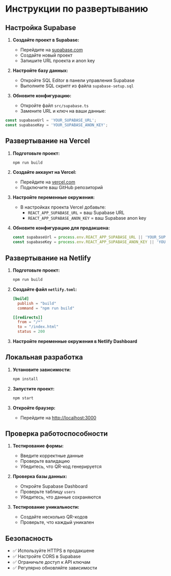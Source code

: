 # Инструкции по развертыванию

## Настройка Supabase

1. **Создайте проект в Supabase:**
   - Перейдите на [supabase.com](https://supabase.com)
   - Создайте новый проект
   - Запишите URL проекта и anon key

2. **Настройте базу данных:**
   - Откройте SQL Editor в панели управления Supabase
   - Выполните SQL скрипт из файла `supabase-setup.sql`

3. **Обновите конфигурацию:**
   - Откройте файл `src/supabase.ts`
   - Замените URL и ключ на ваши данные:

```typescript
const supabaseUrl = 'YOUR_SUPABASE_URL';
const supabaseKey = 'YOUR_SUPABASE_ANON_KEY';
```

## Развертывание на Vercel

1. **Подготовьте проект:**
   ```bash
   npm run build
   ```

2. **Создайте аккаунт на Vercel:**
   - Перейдите на [vercel.com](https://vercel.com)
   - Подключите ваш GitHub репозиторий

3. **Настройте переменные окружения:**
   - В настройках проекта Vercel добавьте:
     - `REACT_APP_SUPABASE_URL` = ваш Supabase URL
     - `REACT_APP_SUPABASE_ANON_KEY` = ваш Supabase anon key

4. **Обновите конфигурацию для продакшена:**
   ```typescript
   const supabaseUrl = process.env.REACT_APP_SUPABASE_URL || 'YOUR_SUPABASE_URL';
   const supabaseKey = process.env.REACT_APP_SUPABASE_ANON_KEY || 'YOUR_SUPABASE_ANON_KEY';
   ```

## Развертывание на Netlify

1. **Подготовьте проект:**
   ```bash
   npm run build
   ```

2. **Создайте файл `netlify.toml`:**
   ```toml
   [build]
     publish = "build"
     command = "npm run build"

   [[redirects]]
     from = "/*"
     to = "/index.html"
     status = 200
   ```

3. **Настройте переменные окружения в Netlify Dashboard**

## Локальная разработка

1. **Установите зависимости:**
   ```bash
   npm install
   ```

2. **Запустите проект:**
   ```bash
   npm start
   ```

3. **Откройте браузер:**
   - Перейдите на [http://localhost:3000](http://localhost:3000)

## Проверка работоспособности

1. **Тестирование формы:**
   - Введите корректные данные
   - Проверьте валидацию
   - Убедитесь, что QR-код генерируется

2. **Проверка базы данных:**
   - Откройте Supabase Dashboard
   - Проверьте таблицу `users`
   - Убедитесь, что данные сохраняются

3. **Тестирование уникальности:**
   - Создайте несколько QR-кодов
   - Проверьте, что каждый уникален

## Безопасность

- ✅ Используйте HTTPS в продакшене
- ✅ Настройте CORS в Supabase
- ✅ Ограничьте доступ к API ключам
- ✅ Регулярно обновляйте зависимости 